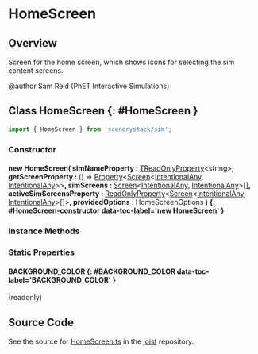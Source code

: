 # HomeScreen

## Overview

Screen for the home screen, which shows icons for selecting the sim content screens.

@author Sam Reid (PhET Interactive Simulations)

## Class HomeScreen {: #HomeScreen }


```js
import { HomeScreen } from 'scenerystack/sim';
```
### Constructor

#### new HomeScreen( simNameProperty : <span style="font-weight: 400;">[TReadOnlyProperty](../axon/TReadOnlyProperty.md)&lt;<span style="color: hsla(calc(var(--md-hue) + 180deg),80%,40%,1);">string</span>&gt;</span>, getScreenProperty : <span style="font-weight: 400;">() =&gt; [Property](../axon/Property.md)&lt;[Screen](../sim/Screen.md)&lt;[IntentionalAny](../phet-core/IntentionalAny.md), [IntentionalAny](../phet-core/IntentionalAny.md)&gt;&gt;</span>, simScreens : <span style="font-weight: 400;">[Screen](../sim/Screen.md)&lt;[IntentionalAny](../phet-core/IntentionalAny.md), [IntentionalAny](../phet-core/IntentionalAny.md)&gt;[]</span>, activeSimScreensProperty : <span style="font-weight: 400;">[ReadOnlyProperty](../axon/ReadOnlyProperty.md)&lt;[Screen](../sim/Screen.md)&lt;[IntentionalAny](../phet-core/IntentionalAny.md), [IntentionalAny](../phet-core/IntentionalAny.md)&gt;[]&gt;</span>, providedOptions : <span style="font-weight: 400;">HomeScreenOptions</span> ) {: #HomeScreen-constructor data-toc-label='new HomeScreen' }

### Instance Methods



### Static Properties

#### BACKGROUND_COLOR {: #BACKGROUND_COLOR data-toc-label='BACKGROUND_COLOR' }

(readonly)



## Source Code

See the source for [HomeScreen.ts](https://github.com/phetsims/joist/blob/main/js/HomeScreen.ts) in the [joist](https://github.com/phetsims/joist) repository.
